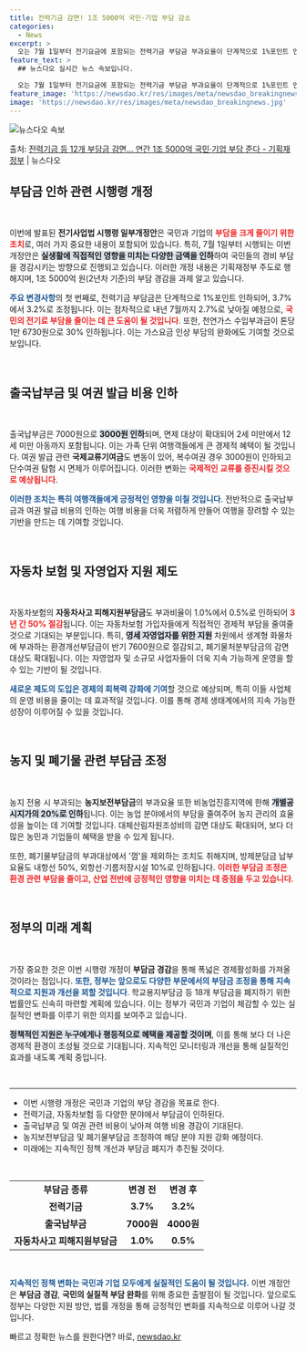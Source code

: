 ```yaml
---
title: 전력기금 감면! 1조 5000억 국민·기업 부담 감소
categories:
  - News
excerpt: >
  오는 7월 1일부터 전기요금에 포함되는 전력기금 부담금 부과요율이 단계적으로 1%포인트 인하되고,항공권 발급…
feature_text: >
  ## 뉴스다오 실시간 뉴스 속보입니다.

  오는 7월 1일부터 전기요금에 포함되는 전력기금 부담금 부과요율이 단계적으로 1%포인트 인하되고,항공권 발급…
feature_image: 'https://newsdao.kr/res/images/meta/newsdao_breakingnews.jpg'
image: 'https://newsdao.kr/res/images/meta/newsdao_breakingnews.jpg'
---
```


![뉴스다오 속보](https://newsdao.kr/res/images/meta/newsdao_breakingnews.jpg)

<p>출처: <a href="https://newsdao.kr/3928" rel="dofollow">전력기금 등 12개 부담금 감면… 연간 1조 5000억 국민·기업 부담 준다 - 기획재정부</a> | 뉴스다오</p>

<h2 data-ke-size="size26">부담금 인하 관련 시행령 개정</h2>

<p data-ke-size="size16">&nbsp;</p>

이번에 발표된 <b>전기사업법 시행령 일부개정안</b>은 국민과 기업의 <b><span style="color: #ee2323;">부담을 크게 줄이기 위한 조치</span></b>로, 여러 가지 중요한 내용이 포함되어 있습니다. 특히, 7월 1일부터 시행되는 이번 개정안은 <b><span style="background-color: #21538527;">실생활에 직접적인 영향을 미치는 다양한 금액을 인하</span></b>하여 국민들의 경비 부담을 경감시키는 방향으로 진행되고 있습니다. 이러한 개정 내용은 기획재정부 주도로 행해지며, 1조 5000억 원(2년차 기준)의 부담 경감을 과제 알고 있습니다. 

<b><span style="color: #1a5490;">주요 변경사항</span></b>의 첫 번째로, 전력기금 부담금은 단계적으로 1%포인트 인하되어, 3.7%에서 3.2%로 조정됩니다. 이는 점차적으로 내년 7월까지 2.7%로 낮아질 예정으로, <b><span style="color: #ee2323;">국민의 전기료 부담을 줄이는 데 큰 도움이 될 것입니다</span></b>. 또한, 천연가스 수입부과금이 톤당 1만 6730원으로 30% 인하됩니다. 이는 가스요금 인상 부담의 완화에도 기여할 것으로 보입니다. 

<p data-ke-size="size16">&nbsp;</p>

<h2 data-ke-size="size26">출국납부금 및 여권 발급 비용 인하</h2>

<p data-ke-size="size16">&nbsp;</p>

출국납부금은 7000원으로 <b><span style="background-color: #21538527;">3000원 인하</span></b>되며, 면제 대상이 확대되어 2세 미만에서 12세 미만 아동까지 포함됩니다. 이는 가족 단위 여행객들에게 큰 경제적 혜택이 될 것입니다. 여권 발급 관련 <b>국제교류기여금</b>도 변동이 있어, 복수여권 경우 3000원이 인하되고 단수여권 탐험 시 면제가 이루어집니다. 이러한 변화는 <b><span style="color: #ee2323;">국제적인 교류를 증진시킬 것으로 예상됩니다</span></b>.

<b><span style="color: #1a5490;">이러한 조치는 특히 여행객들에게 긍정적인 영향을 미칠 것입니다</span></b>. 전반적으로 출국납부금과 여권 발급 비용의 인하는 여행 비용을 더욱 저렴하게 만들어 여행을 장려할 수 있는 기반을 만드는 데 기여할 것입니다.

<p data-ke-size="size16">&nbsp;</p>

<h2 data-ke-size="size26">자동차 보험 및 자영업자 지원 제도</h2>

<p data-ke-size="size16">&nbsp;</p>

자동차보험의 <b>자동차사고 피해지원부담금</b>도 부과비율이 1.0%에서 0.5%로 인하되어 <b><span style="color: #ee2323;">3년 간 50% 절감</span></b>됩니다. 이는 자동차보험 가입자들에게 직접적인 경제적 부담을 줄여줄 것으로 기대되는 부분입니다. 특히, <b><span style="background-color: #21538527;">영세 자영업자를 위한 지원</span></b> 차원에서 생계형 화물차에 부과하는 환경개선부담금이 반기 7600원으로 절감되고, 폐기물처분부담금의 감면 대상도 확대됩니다. 이는 자영업자 및 소규모 사업자들이 더욱 지속 가능하게 운영을 할 수 있는 기반이 될 것입니다.

<b><span style="color: #1a5490;">새로운 제도의 도입은 경제의 회복력 강화에 기여</span></b>할 것으로 예상되며, 특히 이들 사업체의 운영 비용을 줄이는 데 효과적일 것입니다. 이를 통해 경제 생태계에서의 지속 가능한 성장이 이루어질 수 있을 것입니다.

<p data-ke-size="size16">&nbsp;</p>

<h2 data-ke-size="size26">농지 및 폐기물 관련 부담금 조정</h2>

<p data-ke-size="size16">&nbsp;</p>

농지 전용 시 부과되는 <b>농지보전부담금</b>의 부과요율 또한 비농업진흥지역에 한해 <b><span style="background-color: #21538527;">개별공시지가의 20%로 인하</span></b>됩니다. 이는 농업 분야에서의 부담을 줄여주어 농지 관리의 효율성을 높이는 데 기여할 것입니다. 대체산림자원조성비의 감면 대상도 확대되어, 보다 더 많은 농민과 기업들이 혜택을 받을 수 있게 됩니다.

또한, 폐기물부담금의 부과대상에서 '껌'을 제외하는 조치도 취해지며, 방제분담금 납부요율도 내항선 50%, 외항선·기름저장시설 10%로 인하됩니다. <b><span style="color: #ee2323;">이러한 부담금 조정은 환경 관련 부담을 줄이고, 산업 전반에 긍정적인 영향을 미치는 데 중점을 두고 있습니다</span></b>.

<p data-ke-size="size16">&nbsp;</p>

<h2 data-ke-size="size26">정부의 미래 계획</h2>

<p data-ke-size="size16">&nbsp;</p>

가장 중요한 것은 이번 시행령 개정이 <b>부담금 경감</b>을 통해 폭넓은 경제활성화를 가져올 것이라는 점입니다. <b><span style="color: #1a5490;">또한, 정부는 앞으로도 다양한 부문에서의 부담금 조정을 통해 지속적으로 지원과 개선을 꾀할 것입니다</span></b>. 학교용지부담금 등 18개 부담금을 폐지하기 위한 법률안도 신속히 마련할 계획에 있습니다. 이는 정부가 국민과 기업이 체감할 수 있는 실질적인 변화를 이루기 위한 의지를 보여주고 있습니다.

<b><span style="background-color: #21538527;">정책적인 지원은 누구에게나 평등적으로 혜택을 제공할 것이며</span></b>, 이를 통해 보다 더 나은 경제적 환경이 조성될 것으로 기대됩니다. 지속적인 모니터링과 개선을 통해 실질적인 효과를 내도록 계획 중입니다.

<p data-ke-size="size16">&nbsp;</p>

<hr>

<ul>
  <li>이번 시행령 개정은 국민과 기업의 부담 경감을 목표로 한다.</li>
  <li>전력기금, 자동차보험 등 다양한 분야에서 부담금이 인하된다.</li>
  <li>출국납부금 및 여권 관련 비용이 낮아져 여행 비용 경감이 기대된다.</li>
  <li>농지보전부담금 및 폐기물부담금 조정하여 해당 분야 지원 강화 예정이다.</li>
  <li>미래에는 지속적인 정책 개선과 부담금 폐지가 추진될 것이다.</li>
</ul>

<p data-ke-size="size16">&nbsp;</p>

<table>
  <tr>
    <td style="text-align: center; height: 17px;"><b>부담금 종류</b></td>
    <td style="text-align: center; height: 17px;"><b>변경 전</b></td>
    <td style="text-align: center; height: 17px;"><b>변경 후</b></td>
  </tr>
  <tr>
    <td style="text-align: center; height: 17px;"><b>전력기금</b></td>
    <td style="text-align: center; height: 17px;"><b>3.7%</b></td>
    <td style="text-align: center; height: 17px;"><b>3.2%</b></td>
  </tr>
  <tr>
    <td style="text-align: center; height: 17px;"><b>출국납부금</b></td>
    <td style="text-align: center; height: 17px;"><b>7000원</b></td>
    <td style="text-align: center; height: 17px;"><b>4000원</b></td>
  </tr>
  <tr>
    <td style="text-align: center; height: 17px;"><b>자동차사고 피해지원부담금</b></td>
    <td style="text-align: center; height: 17px;"><b>1.0%</b></td>
    <td style="text-align: center; height: 17px;"><b>0.5%</b></td>
  </tr>
</table>

<p data-ke-size="size16">&nbsp;</p>

<b><span style="color: #1a5490;">지속적인 정책 변화는 국민과 기업 모두에게 실질적인 도움이 될 것입니다.</span></b> 이번 개정안은 <b>부담금 경감</b>, <b>국민의 실질적 부담 완화</b>를 위해 중요한 출발점이 될 것입니다. 앞으로도 정부는 다양한 지원 방안, 법률 개정을 통해 긍정적인 변화를 지속적으로 이루어 나갈 것입니다. 

빠르고 정확한 뉴스를 원한다면? 바로, <a href="https://newsdao.kr" rel="dofollow">newsdao.kr</a>


